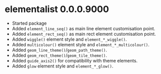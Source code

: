 # elementalist 0.0.0.9000

* Started package
* Added `element_line_seq()` as main line element customisation point.
* Added `element_rect_seq()` as main rect element customisation point.
* Added `wiggle()` element style and `element_*_wiggle()`.
* Added `multicolour()` element style and `element_*_multicolour()`.
* Added `geom_line_theme()`/`geom_path_theme()`.
* Added `geom_rect_theme()`/`geom_tile_theme()`.
* Added `guide_axis2()` for compatibility with theme elements.
* Added `glow` element style and `element_*_glow()`.
